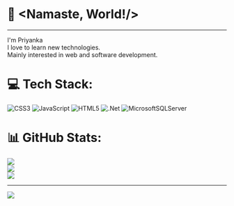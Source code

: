 # 💫 <Namaste, World!/>
<hr align:center>I'm Priyanka<br>I love to learn new technologies.<br>Mainly interested in web and software development.


# 💻 Tech Stack:
![CSS3](https://img.shields.io/badge/css3-%231572B6.svg?style=for-the-badge&logo=css3&logoColor=white) ![JavaScript](https://img.shields.io/badge/javascript-%23323330.svg?style=for-the-badge&logo=javascript&logoColor=%23F7DF1E) ![HTML5](https://img.shields.io/badge/html5-%23E34F26.svg?style=for-the-badge&logo=html5&logoColor=white) ![.Net](https://img.shields.io/badge/.NET-5C2D91?style=for-the-badge&logo=.net&logoColor=white) ![MicrosoftSQLServer](https://img.shields.io/badge/Microsoft%20SQL%20Sever-CC2927?style=for-the-badge&logo=microsoft%20sql%20server&logoColor=white)
# 📊 GitHub Stats:
![](https://github-readme-stats.vercel.app/api?username=pmaharathy&theme=dark&hide_border=false&include_all_commits=false&count_private=false)<br/>
![](https://github-readme-streak-stats.herokuapp.com/?user=pmaharathy&theme=dark&hide_border=false)<br/>
![](https://github-readme-stats.vercel.app/api/top-langs/?username=pmaharathy&theme=dark&hide_border=false&include_all_commits=false&count_private=false&layout=compact)

---
[![](https://visitcount.itsvg.in/api?id=pmaharathy&icon=0&color=0)](https://visitcount.itsvg.in)

<!-- Proudly created with GPRM ( https://gprm.itsvg.in ) -->
